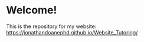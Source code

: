 # Welcome!

This is the repository for my website:
https://jonathandoanephd.github.io/Website_Tutoring/
